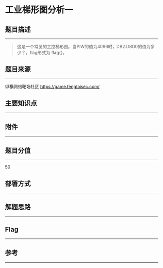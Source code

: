 # 工业梯形图分析一

## 题目描述
---
> 这是一个常见的工控梯形图。当PIW的值为4096时，DB2.DBD0的值为多少？，flag形式为 flag{}。

## 题目来源
---
纵横网络靶场社区 https://game.fengtaisec.com/

## 主要知识点
---


## 附件
---


## 题目分值
---
50

## 部署方式
---


## 解题思路
---


## Flag
---


## 参考
---
